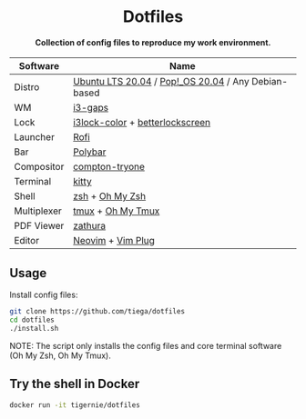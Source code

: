 <h1 align="center">Dotfiles</h1>

<h4 align="center">Collection of config files to reproduce my work environment.</h4>

| Software           | Name                                                                                                                           |
| ------------------ | ------------------------------------------------------------------------------------------------------------------------------ |
| Distro             | [Ubuntu LTS 20.04](https://ubuntu.com/) / [Pop!\_OS 20.04](https://pop.system76.com/) / Any Debian-based                                          |
| WM                 | [i3-gaps](https://github.com/Airblader/i3)                                                                                     |
| Lock               | [i3lock-color](https://github.com/Raymo111/i3lock-color) + [betterlockscreen](https://github.com/pavanjadhaw/betterlockscreen) |
| Launcher           | [Rofi](https://github.com/davatorium/rofi)                                                                                     |
| Bar                | [Polybar](https://github.com/polybar/polybar)                                                                                  |
| Compositor         | [compton-tryone](https://github.com/tryone144/compton)                                                                         |
| Terminal           | [kitty](https://sw.kovidgoyal.net/kitty/)                                                                                      |
| Shell              | [zsh](http://www.zsh.org/) + [Oh My Zsh](https://ohmyz.sh/)                                                                                                    |
| Multiplexer        | [tmux](https://github.com/tmux/tmux) + [Oh My Tmux](https://github.com/gpakosz/.tmux)
| PDF Viewer         | [zathura](https://pwmt.org/projects/zathura/)                                                                                  |
| Editor             | [Neovim](https://neovim.io/) + [Vim Plug](https://github.com/junegunn/vim-plug)                                                                                               |

## Usage

Install config files:

```bash
git clone https://github.com/tiega/dotfiles
cd dotfiles
./install.sh
```

NOTE: The script only installs the config files and core terminal software (Oh My Zsh, Oh My Tmux).

## Try the shell in Docker
```bash
docker run -it tigernie/dotfiles
```

